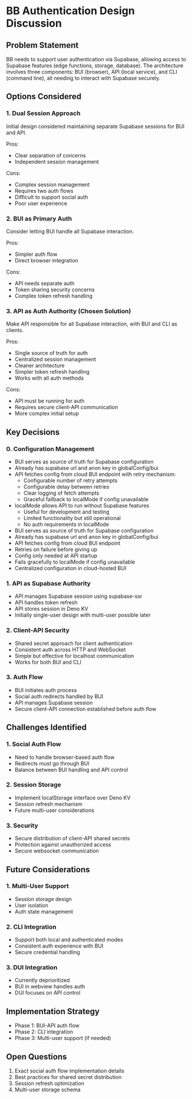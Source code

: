 # BB Authentication Design Discussion

## Problem Statement
BB needs to support user authentication via Supabase, allowing access to Supabase features (edge functions, storage, database). The architecture involves three components: BUI (browser), API (local service), and CLI (command line), all needing to interact with Supabase securely.

## Options Considered

### 1. Dual Session Approach
Initial design considered maintaining separate Supabase sessions for BUI and API.

Pros:
- Clear separation of concerns
- Independent session management

Cons:
- Complex session management
- Requires two auth flows
- Difficult to support social auth
- Poor user experience

### 2. BUI as Primary Auth
Consider letting BUI handle all Supabase interaction.

Pros:
- Simpler auth flow
- Direct browser integration

Cons:
- API needs separate auth
- Token sharing security concerns
- Complex token refresh handling

### 3. API as Auth Authority (Chosen Solution)
Make API responsible for all Supabase interaction, with BUI and CLI as clients.

Pros:
- Single source of truth for auth
- Centralized session management
- Cleaner architecture
- Simpler token refresh handling
- Works with all auth methods

Cons:
- API must be running for auth
- Requires secure client-API communication
- More complex initial setup

## Key Decisions

### 0. Configuration Management
- BUI serves as source of truth for Supabase configuration
- Already has supabase url and anon key in globalConfig/bui
- API fetches config from cloud BUI endpoint with retry mechanism:
  * Configurable number of retry attempts
  * Configurable delay between retries
  * Clear logging of fetch attempts
  * Graceful fallback to localMode if config unavailable
- localMode allows API to run without Supabase features
  * Useful for development and testing
  * Limited functionality but still operational
  * No auth requirements in localMode
- BUI serves as source of truth for Supabase configuration
- Already has supabase url and anon key in globalConfig/bui
- API fetches config from cloud BUI endpoint
- Retries on failure before giving up
- Config only needed at API startup
- Fails gracefully to localMode if config unavailable
- Centralized configuration in cloud-hosted BUI

### 1. API as Supabase Authority
- API manages Supabase session using supabase-ssr
- API handles token refresh
- API stores session in Deno KV
- Initially single-user design with multi-user possible later

### 2. Client-API Security
- Shared secret approach for client authentication
- Consistent auth across HTTP and WebSocket
- Simple but effective for localhost communication
- Works for both BUI and CLI

### 3. Auth Flow
- BUI initiates auth process
- Social auth redirects handled by BUI
- API manages Supabase session
- Secure client-API connection established before auth flow

## Challenges Identified

### 1. Social Auth Flow
- Need to handle browser-based auth flow
- Redirects must go through BUI
- Balance between BUI handling and API control

### 2. Session Storage
- Implement localStorage interface over Deno KV
- Session refresh mechanism
- Future multi-user considerations

### 3. Security
- Secure distribution of client-API shared secrets
- Protection against unauthorized access
- Secure websocket communication

## Future Considerations

### 1. Multi-User Support
- Session storage design
- User isolation
- Auth state management

### 2. CLI Integration
- Support both local and authenticated modes
- Consistent auth experience with BUI
- Secure credential handling

### 3. DUI Integration
- Currently deprioritized
- BUI in webview handles auth
- DUI focuses on API control

## Implementation Strategy
- Phase 1: BUI-API auth flow
- Phase 2: CLI integration
- Phase 3: Multi-user support (if needed)

## Open Questions
1. Exact social auth flow implementation details
2. Best practices for shared secret distribution
3. Session refresh optimization
4. Multi-user storage schema